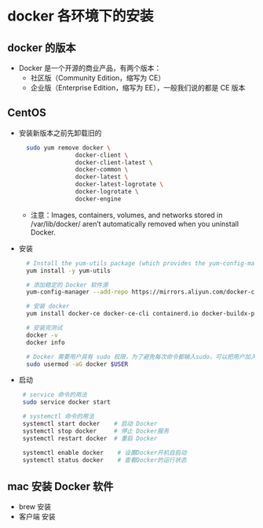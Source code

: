 # docker 各环境下的安装
## docker 的版本
* Docker 是一个开源的商业产品，有两个版本：
  - 社区版（Community Edition，缩写为 CE）
  - 企业版（Enterprise Edition，缩写为 EE），一般我们说的都是 CE 版本

## CentOS
* 安装新版本之前先卸载旧的
  ```bash
    sudo yum remove docker \
                  docker-client \
                  docker-client-latest \
                  docker-common \
                  docker-latest \
                  docker-latest-logrotate \
                  docker-logrotate \
                  docker-engine
  ```
  - 注意：Images, containers, volumes, and networks stored in /var/lib/docker/ aren’t automatically removed when you uninstall Docker.

* 安装
  ```bash
    # Install the yum-utils package (which provides the yum-config-manager utility) and set up the repository.
    yum install -y yum-utils

    # 添加稳定的 Docker 软件源
    yum-config-manager --add-repo https://mirrors.aliyun.com/docker-ce/linux/centos/docker-ce.repo

    # 安装 docker 
    yum install docker-ce docker-ce-cli containerd.io docker-buildx-plugin docker-compose-plugin

    # 安装完测试
    docker -v
    docker info

    # Docker 需要用户具有 sudo 权限，为了避免每次命令都输入sudo，可以把用户加入 Docker 用户组
    sudo usermod -aG docker $USER
  ```

* 启动
  ```bash
   # service 命令的用法
   sudo service docker start

   # systemctl 命令的用法
   systemctl start docker    # 启动 Docker 
   systemctl stop docker     # 停止 Docker服务
   systemctl restart docker  # 重启 Docker

   systemctl enable docker    # 设置Docker开机自启动
   systemctl status docker    # 查看Docker的运行状态
  ```
## mac 安装 Docker 软件
* brew 安装
* 客户端 安装